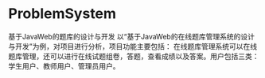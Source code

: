 # ProblemSystem
基于JavaWeb的题库的设计与开发 以“基于JavaWeb的在线题库管理系统的设计与开发”为例，对项目进行分析，项目功能主要包括： 在线题库管理系统可以在线题库管理，还可以进行在线试题组卷，答题，查看成绩以及答案。用户包括三类：学生用户、教师用户、管理员用户。
